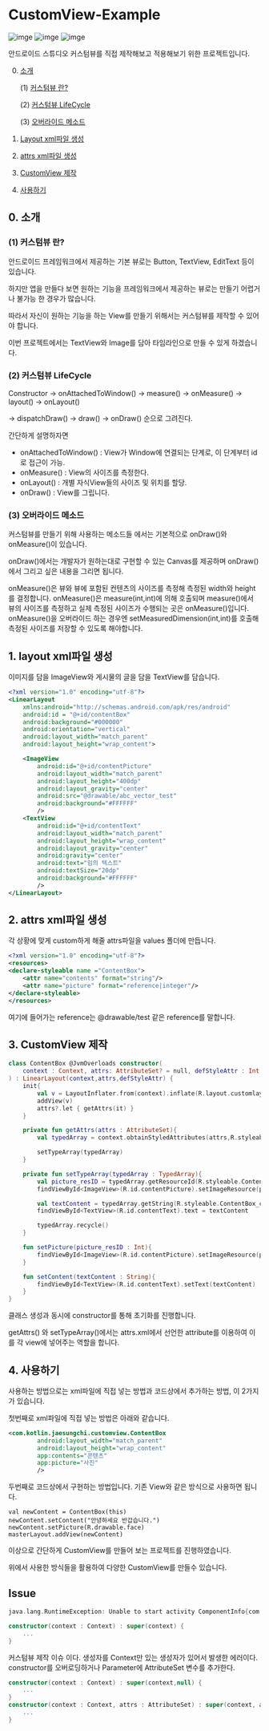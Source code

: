 # CustomView-Example

![imge](https://img.shields.io/badge/ProjectType-SingleStudy-green) ![imge](https://img.shields.io/badge/Language-Kotlin-yellow) ![imge](https://img.shields.io/badge/Tools-AndroidStudio-blue)

안드로이드 스튜디오 커스텀뷰를 직접 제작해보고 적용해보기 위한 프로젝트입니다.

0. [소개](https://github.com/Jaesungchi/CustomView-Example#0-소개)

    (1) [커스텀뷰 란?](https://github.com/Jaesungchi/CustomView-Example#1-커스텀뷰-란)

    (2) [커스텀뷰 LifeCycle](https://github.com/Jaesungchi/CustomView-Example#2-커스텀뷰-LifeCycle)

    (3) [오버라이드 메소드](https://github.com/Jaesungchi/CustomView-Example#3-오버라이드-메소드)

1. [Layout xml파일 생성](https://github.com/Jaesungchi/CustomView-Example#1-layout-xml파일-생성)

2. [attrs xml파일 생성](https://github.com/Jaesungchi/CustomView-Example#2-attrs-xml파일-생성)

3. [CustomView 제작](https://github.com/Jaesungchi/CustomView-Example#3-customview-제작)

4. [사용하기](https://github.com/Jaesungchi/CustomView-Example#4-사용하기)

## 0. 소개

### (1) 커스텀뷰 란?

안드로이드 프레임워크에서 제공하는 기본 뷰로는 Button, TextView, EditText 등이 있습니다.

하지만 앱을 만들다 보면 원하는 기능을 프레임워크에서 제공하는 뷰로는 만들기 어렵거나 불가능 한 경우가 많습니다.

따라서 자신이 원하는 기능을 하는 View를 만들기 위해서는 커스텀뷰를 제작할 수 있어야 합니다.

이번 프로젝트에서는 TextView와 Image를 담아  타임라인으로 만들 수 있게 하겠습니다.

### (2) 커스텀뷰 LifeCycle

Constructor -> onAttachedToWindow() -> measure() -> onMeasure() -> layout() -> onLayout()

-> dispatchDraw() -> draw() -> onDraw()  순으로 그려진다.

간단하게 설명하자면

- onAttachedToWindow()  : View가 Window에 연결되는 단계로, 이 단계부터 id로 접근이 가능.
- onMeasure() : View의 사이즈를 측정한다.
- onLayout() : 개별 자식View들의 사이즈 및 위치를 할당.
- onDraw() : View를 그립니다.

### (3) 오버라이드 메소드

커스텀뷰를 만들기 위해 사용하는 메소드들 에서는 기본적으로 onDraw()와 onMeasure()이 있습니다.

onDraw()에서는 개발자가 원하는대로 구현할 수 있는 Canvas를 제공하며 onDraw()에서 그리고 싶은 내용을 그리면 됩니다.

onMeasure()은 뷰와 뷰에 포함된 컨텐츠의 사이즈를 측정해 측정된 width와 height를 결정합니다. onMeasure()은 measure(int,int)에 의해 호출되며 measure()에서 뷰의 사이즈를 측정하고 실제 측정된 사이즈가 수행되는 곳은 onMeasure()입니다. onMeasure()을 오버라이드 하는 경우엔 setMeasuredDimension(int,int)를 호출해 측정된 사이즈를 저장할 수 있도록 해야합니다.

## 1. layout xml파일 생성

이미지를 담을 ImageView와 게시물의 글을 담을 TextView를 담습니다.

```xml
<?xml version="1.0" encoding="utf-8"?>
<LinearLayout
    xmlns:android="http://schemas.android.com/apk/res/android"
    android:id = "@+id/contentBox"
    android:background="#000000"
    android:orientation="vertical"
    android:layout_width="match_parent"
    android:layout_height="wrap_content">

    <ImageView
        android:id="@+id/contentPicture"
        android:layout_width="match_parent"
        android:layout_height="400dp"
        android:layout_gravity="center"
        android:src="@drawable/abc_vector_test"
        android:background="#FFFFFF"
        />
    <TextView
        android:id="@+id/contentText"
        android:layout_width="match_parent"
        android:layout_height="wrap_content"
        android:layout_gravity="center"
        android:gravity="center"
        android:text="임의 텍스트"
        android:textSize="20dp"
        android:background="#FFFFFF"
        />
</LinearLayout>
```

## 2. attrs xml파일 생성

각 상황에 맞게 custom하게 해줄 attrs파일을 values 폴더에 만듭니다.

```xml
<?xml version="1.0" encoding="utf-8"?>
<resources>
<declare-styleable name ="ContentBox">
    <attr name="contents" format="string"/>
    <attr name="picture" format="reference|integer"/>
</declare-styleable>
</resources>
```

여기에 들어가는 reference는 @drawable/test 같은 reference를 말합니다.

## 3. CustomView 제작

```kotlin
class ContentBox @JvmOverloads constructor(
    context : Context, attrs: AttributeSet? = null, defStyleAttr : Int = 0
) : LinearLayout(context,attrs,defStyleAttr) {
    init{
        val v = LayoutInflater.from(context).inflate(R.layout.customlayout,this,false)
        addView(v)
        attrs?.let { getAttrs(it) }
    }

    private fun getAttrs(attrs : AttributeSet){
        val typedArray = context.obtainStyledAttributes(attrs,R.styleable.ContentBox)

        setTypeArray(typedArray)
    }

    private fun setTypeArray(typedArray : TypedArray){
        val picture_resID = typedArray.getResourceId(R.styleable.ContentBox_picture,R.drawable.face)
        findViewById<ImageView>(R.id.contentPicture).setImageResource(picture_resID)

        val textContent = typedArray.getString(R.styleable.ContentBox_contents)
        findViewById<TextView>(R.id.contentText).text = textContent

        typedArray.recycle()
    }

    fun setPicture(picture_resID : Int){
        findViewById<ImageView>(R.id.contentPicture).setImageResource(picture_resID)
    }

    fun setContent(textContent : String){
        findViewById<TextView>(R.id.contentText).setText(textContent)
    }
}
```

클래스 생성과 동시에 constructor를 통해 초기화를 진행합니다.

getAttrs() 와 setTypeArray()에서는 attrs.xml에서 선언한 attribute를 이용하여 이를 각 view에 넣어주는 역할을 합니다.

## 4. 사용하기

사용하는 방법으로는 xml파일에 직접 넣는 방법과 코드상에서 추가하는 방법, 이 2가지가 있습니다.

첫번째로 xml파일에 직접 넣는 방법은 아래와 같습니다.

```xml
<com.kotlin.jaesungchi.customview.ContentBox
        android:layout_width="match_parent"
        android:layout_height="wrap_content"
        app:contents="콘텐츠"
        app:picture="사진"
        />
```

두번째로 코드상에서 구현하는 방법입니다. 기존 View와 같은 방식으로 사용하면 됩니다.

```
val newContent = ContentBox(this)
newContent.setContent("안녕하세요 반갑습니다.")
newContent.setPicture(R.drawable.face)
masterLayout.addView(newContent)
```

이상으로 간단하게 CustomView를 만들어 보는 프로젝트를 진행하였습니다.

위에서 사용한 방식들을 활용하여 다양한 CustomView를 만들수 있습니다.

## Issue

```kotlin
java.lang.RuntimeException: Unable to start activity ComponentInfo{com.kotlin.jaesungchi.customview/com.kotlin.jaesungchi.customview.MainActivity}: android.view.InflateException: Binary XML file line #20 in com.kotlin.jaesungchi.customview:layout/activity_main: Binary XML file line #20 in com.kotlin.jaesungchi.customview:layout/activity_main: Error inflating class com.kotlin.jaesungchi.customview.ContentBox
```

```kotlin
constructor(context : Context) : super(context) {
    ...
}
```

커스텀뷰 제작 이슈 이다. 생성자를 Context만 있는 생성자가 있어서 발생한 에러이다. constructor를 오버로딩하거나 Parameter에 AttributeSet 변수를 추가한다.

```kotlin
constructor(context : Context) : super(context,null) {
    ...
}
constructor(context : Context, attrs : AttributeSet) : super(context, attrs) {
    ...
}
```

